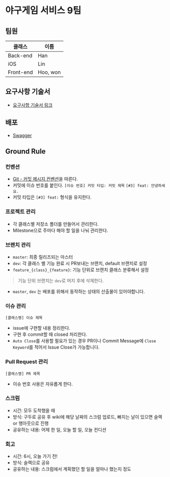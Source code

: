 # 야구게임 서비스 9팀 

## 팀원

| 클래스       | 이름       |
| --------- | -------- |
| Back-end  | Han      |
| iOS       | Lin      |
| Front-end | Hoo, won |

## 요구사항 기술서

- [요구사항 기술서 링크](https://docs.google.com/spreadsheets/d/1XS7SDOg6mAPZycaIl2f_zDA7Z70g39mNdluZAI2cujM/edit?usp=sharing)

## 배포
- [Swagger](http://18.213.230.151/api/swagger-ui.html)

## Ground Rule

### 컨벤션

- [Git - 커밋 메시지 컨벤션](https://doublesprogramming.tistory.com/256)을 따른다. 
- 커밋에 이슈 번호를 붙인다. 
  `[이슈 번호] 커밋 타입: 커밋 제목`
  `[#3] feat: 안녕하세요.`
- 커밋 타입은 `[#3] feat:` 형식을 유지한다.


### 프로젝트 관리

- 각 클래스별 저장소 폴더를 만들어서 관리한다.
- Milestone으로 주마다 해야 할 일을 나눠 관리한다.

### 브랜치 관리

- `master`: 최종 릴리즈되는 마스터
- `dev`: 각 클래스 별 기능 완료 시 PR보내는 브랜치, default 브랜치로 설정
- `feature_{class}_{feature}`: 기능 단위로 브랜치 클래스 분류해서 설정

> 기능 단위 브랜치는 `dev`로 머지 후에 삭제한다.
- `master`, `dev` 는 배포를 위해서 동작하는 상태의 산출물이 있어야합니다.



### 이슈 관리

`[클래스명] 이슈 제목`
- issue에 구현할 내용 정리한다.
- 구현 후 commit할 때 closed 처리한다.
- `Auto Close`를 사용할 필요가 있는 경우 PR이나 Commit Message에 `Close Keyword`를 적어서 Issue Close가 가능합니다.


### Pull Request 관리

`[클래스명] PR 제목`
- 이슈 번호 사용은 자유롭게 한다.

### 스크럼

- 시간: 모두 도착했을 때
- 방식: 구두로 공유 후 wiki에 해당 날짜의 스크럼 업로드, 빠지는 날이 있으면 슬랙 or 행아웃으로 진행
- 공유하는 내용: 어제 한 일, 오늘 할 일, 오늘 컨디션


### 회고

- 시간: 6시, 오늘 가기 전!
- 방식: 슬랙으로 공유
- 공유하는 내용: 스크럼에서 계획했던 할 일을 얼마나 했는지 정도

